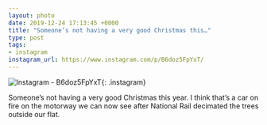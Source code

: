 ```yaml
---
layout: photo
date: 2019-12-24 17:13:45 +0000
title: "Someone’s not having a very good Christmas this…"
type: post
tags:
- instagram
instagram_url: https://www.instagram.com/p/B6doz5FpYxT/
---
```


![Instagram - B6doz5FpYxT](https://colinseymour.co.uk/img/B6doz5FpYxT.jpg){: .instagram}

Someone’s not having a very good Christmas this year. I think that’s a car on fire on the motorway we can now see after National Rail decimated the trees outside our flat.
